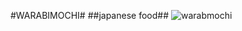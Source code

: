 #WARABIMOCHI#
##japanese food##
![warabmochi](http://gurutabi.gnavi.co.jp/upload_img/gourmet/z/4/wa/warabimochi_nara_p_1.jpg)
